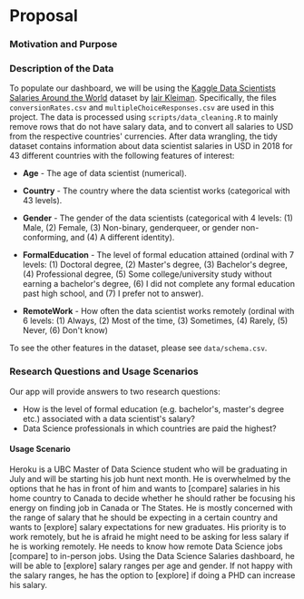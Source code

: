 # Proposal

### Motivation and Purpose

### Description of the Data

To populate our dashboard, we will be using the [Kaggle Data Scientists Salaries Around the World](https://www.kaggle.com/ikleiman/data-scientists-salaries-around-the-world) dataset by [Iair Kleiman](https://www.kaggle.com/ikleiman). Specifically, the files `conversionRates.csv` and `multipleChoiceResponses.csv` are used in this project. The data is processed using `scripts/data_cleaning.R` to mainly remove rows that do not have salary data, and to convert all salaries to USD from the respective countries' currencies. After data wrangling, the tidy dataset contains information about data scientist salaries in USD in 2018 for 43 different countries with the following features of interest:

- **Age** - The age of data scientist (numerical).

- **Country** - The country where the data scientist works (categorical with 43 levels).

- **Gender** - The gender of the data scientists (categorical with 4 levels: (1) Male, (2) Female, (3) Non-binary, genderqueer, or gender non-conforming, and (4) A different identity).

- **FormalEducation** - The level of formal education attained (ordinal with 7 levels: (1) Doctoral degree, (2) Master's degree, (3) Bachelor's degree, (4) Professional degree, (5) Some college/university study without earning a bachelor's degree, (6) I did not complete any formal education past high school, and (7) I prefer not to answer).

- **RemoteWork** - How often the data scientist works remotely (ordinal with 6 levels: (1) Always, (2) Most of the time, (3) Sometimes, (4) Rarely, (5) Never, (6) Don't know)

To see the other features in the dataset, please see `data/schema.csv`.

### Research Questions and Usage Scenarios

Our app will provide answers to two research questions:

- How is the level of formal education (e.g. bachelor's, master's degree etc.) associated with a data scientist's salary?
- Data Science professionals in which countries are paid the highest?

#### Usage Scenario

Heroku is a UBC Master of Data Science student who will be graduating in July and will be starting his job hunt next month. He is overwhelmed by the options that he has in front of him and wants to [compare] salaries in his home country to Canada to decide whether he should rather be focusing his energy on finding job in Canada or The States. He is mostly concerned with the range of salary that he should be expecting in a certain country and wants to [explore] salary expectations for new graduates. His priority is to work remotely, but he is afraid he might need to be asking for less salary if he is working remotely. He needs to know how remote Data Science jobs [compare] to in-person jobs. Using the Data Science Salaries dashboard, he will be able to [explore] salary ranges per age and gender. If not happy with the salary ranges, he has the option to [explore] if doing a PHD can increase his salary.
